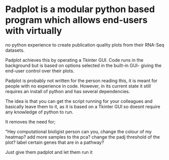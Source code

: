 # Padplot is a modular python based program which allows end-users with virtually 
no python experience to create publication quality plots from their RNA-Seq datasets. 

Padplot achieves this by operating a Tkinter GUI. Code runs in the background but is
based on options selected in the built-in GUI- giving the end-user control over their plots.



Padplot is probably not written for the person reading this, it is meant for people with no 
experience in code. However, in its current state it still requires an install of python and 
has several dependencies.

The idea is that you can get the script running for your colleagues and basically leave them to it,
as it is based on a Tkinter GUI so doesnt require any knowledge of python to run.

It removes the need for;

"Hey computational bioligist person can you,
change the colour of my heatmap?
add more samples to the pca?
change the padj threshold of the plot?
label certain genes that are in a pathway?

Just give them padplot and let them run it


